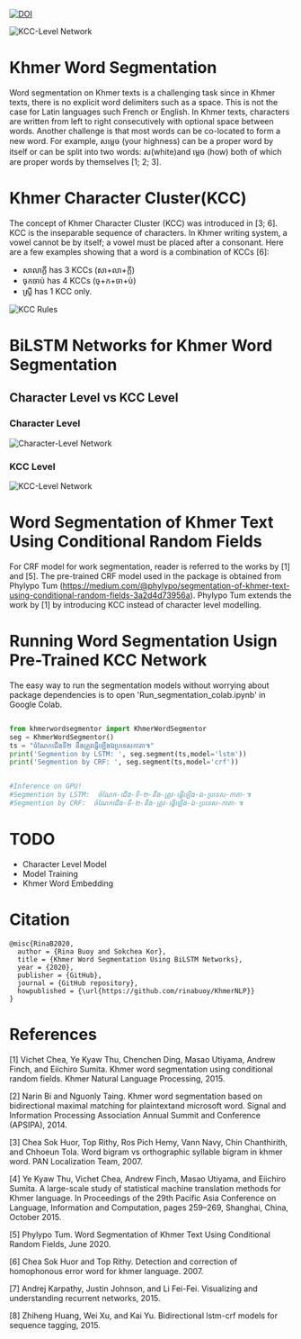 [![DOI](https://zenodo.org/badge/289483297.svg)](https://zenodo.org/badge/latestdoi/289483297)

![KCC-Level Network](https://github.com/rinabuoy/KhmerNLP/blob/master/assets/KCCNetwork.PNG)

# Khmer Word Segmentation
Word segmentation on Khmer texts is a challenging task since in Khmer texts, there is
no explicit word delimiters such as a space.
This is not the case for Latin languages such
French or English. In Khmer texts, characters are written from left to right consecutively with optional space between words.
Another challenge is that most words can be
co-located to form a new word. For example, សម្តេច (your highness) can be a proper
word by itself or can be split into two words:
ស(white)and ម្តេច (how) both of which are
proper words by themselves [1; 2; 3].

# Khmer Character Cluster(KCC)

The concept of Khmer Character Cluster
(KCC) was introduced in [3; 6]. KCC is
the inseparable sequence of characters. In
Khmer writing system, a vowel cannot be by
itself; a vowel must be placed after a consonant. Here are a few examples showing that
a word is a combination of KCCs [6]:
* សាលាក្តី has 3 KCCs (សា+លា+ក្តី)
* ចុកចាប់ has 4 KCCs (ចុ+ក+ចា+ប់)
* ស្ត្រី has 1 KCC only.

![KCC Rules](https://github.com/rinabuoy/KhmerNLP/blob/master/assets/KCCrule.PNG)


# BiLSTM Networks for Khmer Word Segmentation

## Character Level vs KCC Level

### Character Level

![Character-Level Network](https://github.com/rinabuoy/KhmerNLP/blob/master/assets/CharacterLevelNetwork.PNG)


### KCC Level

![KCC-Level Network](https://github.com/rinabuoy/KhmerNLP/blob/master/assets/KCCNetwork.PNG)


# Word Segmentation of Khmer Text Using Conditional Random Fields
For CRF model for work segmentation, reader is referred to the works by [1] and [5]. The pre-trained CRF model used in the package is obtained from Phylypo Tum (https://medium.com/@phylypo/segmentation-of-khmer-text-using-conditional-random-fields-3a2d4d73956a). Phylypo Tum extends the work by [1] by introducing KCC instead of character level modelling.

# Running Word Segmentation Usign Pre-Trained KCC Network

The easy way to run the segmentation models without worrying about package dependencies is to open 'Run_segmentation_colab.ipynb' in Google Colab.

```python

from khmerwordsegmentor import KhmerWordSegmentor
seg = KhmerWordSegmentor()
ts = "ចំណែកជើងទី២ នឹងត្រូវធ្វើឡើងឯប្រទេសកាតា៕"
print('Segmention by LSTM: ', seg.segment(ts,model='lstm'))
print('Segmention by CRF: ', seg.segment(ts,model='crf'))


#Inference on GPU!
#Segmention by LSTM:  ចំណែក-ជើង-ទី-២-នឹង-ត្រូវ-ធ្វើឡើង-ឯ-ប្រទេស-កាតា-៕
#Segmention by CRF:  ចំណែកជើង-ទី-២-នឹង-ត្រូវ-ធ្វើឡើង-ឯ-ប្រទេស-កាតា-៕

```
# TODO
* Character Level Model
* Model Training
* Khmer Word Embedding


# Citation
```
@misc{RinaB2020,
  author = {Rina Buoy and Sokchea Kor},
  title = {Khmer Word Segmentation Using BiLSTM Networks},
  year = {2020},
  publisher = {GitHub},
  journal = {GitHub repository},
  howpublished = {\url{https://github.com/rinabuoy/KhmerNLP}}
}
```

# References

[1] Vichet Chea, Ye Kyaw Thu, Chenchen
Ding, Masao Utiyama, Andrew Finch,
and Eiichiro Sumita. Khmer word
segmentation using conditional random
fields. Khmer Natural Language Processing, 2015.

[2] Narin Bi and Nguonly Taing. Khmer
word segmentation based on bidirectional maximal matching for
plaintextand microsoft word. Signal and
Information Processing Association Annual Summit and Conference (APSIPA),
2014.

[3] Chea Sok Huor, Top Rithy, Ros Pich
Hemy, Vann Navy, Chin Chanthirith,
and Chhoeun Tola. Word bigram vs
orthographic syllable bigram in khmer
word. PAN Localization Team, 2007.

[4] Ye Kyaw Thu, Vichet Chea, Andrew
Finch, Masao Utiyama, and Eiichiro
Sumita. A large-scale study of statistical
machine translation methods for Khmer
language. In Proceedings of the 29th Pacific Asia Conference on Language, Information and Computation, pages 259–269,
Shanghai, China, October 2015.

[5] Phylypo Tum. Word Segmentation of
Khmer Text Using Conditional Random
Fields, June 2020.

[6] Chea Sok Huor and Top Rithy. Detection and correction of homophonous error
word for khmer language. 2007.

[7] Andrej Karpathy, Justin Johnson, and
Li Fei-Fei. Visualizing and understanding recurrent networks, 2015.

[8] Zhiheng Huang, Wei Xu, and Kai Yu.
Bidirectional lstm-crf models for sequence tagging, 2015.
